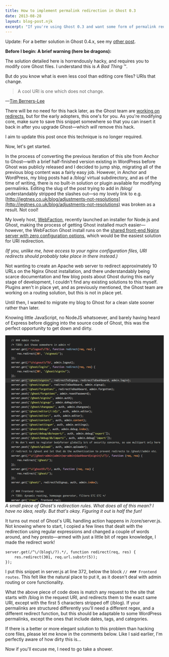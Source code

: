 ```yaml
---
title: How to implement permalink redirection in Ghost 0.3
date: 2013-08-28
layout: blog-post.njk
excerpt: "If you're using Ghost 0.3 and want some form of permalink redirection, I explain how, as this isn't a core part of the platform yet."
---
```

Update: For a better solution in Ghost 0.4.x, see my [other post](/blog/how-to-implement-permalink-redirection-in-ghost-0-4).

**Before I begin: A brief warning (here be dragons):**

The solution detailed here is horrendously hacky, and requires you to modify core Ghost files. I understand this is _A Bad Thing_ ™.

But do you know what is even less cool than editing core files? URIs that change.

>  A cool URI is one which does not change.

—[Tim Berners-Lee](http://www.w3.org/Provider/Style/URI.html)

There will be no need for this hack later, as the Ghost team are [working on redirects](https://ghost.org/forum/using-ghost/97-feature-request-routes-js-or-redirect-rules-of-somekind), but for the early adopters, this one's for you. As you're modifying core, make sure to save this snippet somewhere so that you can insert it back in after you upgrade Ghost—which *will* remove this hack.

I aim to update this post once this technique is no longer required.

Now, let's get started.

In the process of converting the previous iteration of this site from Anchor to Ghost—with a brief half-finished version existing in WordPress before Ghost was publicly released and I decided to jump ship, migrating all of the previous blog content was a fairly easy job. However, in Anchor and WordPress, my blog posts had a /blog/ virtual subdirectory, and as of the time of writing, there is no built-in solution or plugin available for modifying permalinks. Editing the slug of the post trying to add in /blog/ understandably stripped the slashes out—so my lovely link to e.g. [http://jegtnes.co.uk/blog/adjustments-not-resolutions](http://jegtnes.co.uk/blog/adjustments-not-resolutions) was broken as a result. Not cool!

My lovely host, [WebFaction](http://webfaction.com), recently launched an installer for Node.js and Ghost, making the process of getting Ghost installed much easier—however, the WebFaction Ghost install runs on the [shared front-end Nginx server with zero configuration options](http://community.webfaction.com/questions/11830/graceful-301-redirect-using-shared-nginx-instance?page=1#11832), which would be the easiest solution for URI redirection.

_(If you, unlike me, have access to your nginx configuration files, URI redirects should probably take place in there instead.)_

Not wanting to create an Apache web server to redirect approximately 10 URLs on the Nginx Ghost installation, and there understandably being scarce documentation and few blog posts about Ghost during this early stage of development, I couldn't find any existing solutions to this myself. Plugins aren't in place yet, and as previously mentioned, the Ghost team are working on a routing solution, but this is not in place yet.

Until then, I wanted to migrate my blog to Ghost for a clean slate sooner rather than later.

Knowing little JavaScript, no NodeJS whatsoever, and barely having heard of Express before digging into the source code of Ghost, this was the perfect opportunity to get down and dirty.

![](/assets/images/content-images/Screen_Shot_2013_10_24_at_17_47_42.png)
_A small piece of Ghost's redirection rules. What does all of this mean? I have no idea, really. But that's okay. Figuring it out is half the fun!_

It turns out most of Ghost's URL handling action happens in /core/server.js. Not knowing where to start, I copied a few lines that dealt with the redirection using regular expressions and changed a couple of words around, and hey presto—armed with just a little bit of regex knowledge, I made the redirect work!

<pre><code data-syntaxhighlight class="language-javascript">server.get(/^\/(blog\/?).*/, function redirect(req, res) {
    res.redirect(301, req.url.substr(5));
});
</code></pre>

I put this snippet in server.js at line 372, below the block `// ### Frontend routes`. This felt like the natural place to put it, as it doesn't deal with admin routing or core functionality.

What the above piece of code does is match any request to the site that starts with /blog in the request URI, and redirects them to the exact same URI, except with the first 5 characters stripped off (/blog). If your permalinks are structured differently you'll need a different regex, and a different redirect function, but this should be adaptable to some WordPress permalinks, except the ones that include dates, tags, and categories.

If there is a better or more elegant solution to this problem than hacking core files, please let me know in the comments below. Like I said earlier, I'm perfectly aware of how dirty this is…

Now if you'll excuse me, I need to go take a shower.

